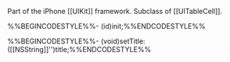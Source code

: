 

Part of the iPhone [[UIKit]] framework. Subclass of [[UITableCell]].

%%BEGINCODESTYLE%%- (id)init;%%ENDCODESTYLE%%

%%BEGINCODESTYLE%%- (void)setTitle:([[NSString]]'')title;%%ENDCODESTYLE%%